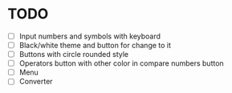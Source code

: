 # TODO

- [ ] Input numbers and symbols with keyboard
- [ ] Black/white theme and button for change to it
- [ ] Buttons with circle rounded style
- [ ] Operators button with other color in compare numbers button
- [ ] Menu
- [ ] Converter